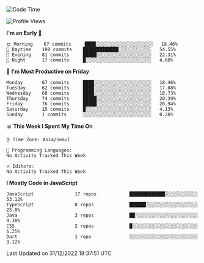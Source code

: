 <!--START_SECTION:waka-->
![Code Time](http://img.shields.io/badge/Code%20Time-4%2C402%20hrs%2045%20mins-blue)

![Profile Views](http://img.shields.io/badge/Profile%20Views-0-blue)

**I'm an Early 🐤** 

```text
🌞 Morning    67 commits     ████░░░░░░░░░░░░░░░░░░░░░   18.46% 
🌆 Daytime    198 commits    █████████████░░░░░░░░░░░░   54.55% 
🌃 Evening    81 commits     █████░░░░░░░░░░░░░░░░░░░░   22.31% 
🌙 Night      17 commits     █░░░░░░░░░░░░░░░░░░░░░░░░   4.68%

```
📅 **I'm Most Productive on Friday** 

```text
Monday       67 commits     ████░░░░░░░░░░░░░░░░░░░░░   18.46% 
Tuesday      62 commits     ████░░░░░░░░░░░░░░░░░░░░░   17.08% 
Wednesday    68 commits     ████░░░░░░░░░░░░░░░░░░░░░   18.73% 
Thursday     74 commits     █████░░░░░░░░░░░░░░░░░░░░   20.39% 
Friday       76 commits     █████░░░░░░░░░░░░░░░░░░░░   20.94% 
Saturday     15 commits     █░░░░░░░░░░░░░░░░░░░░░░░░   4.13% 
Sunday       1 commits      ░░░░░░░░░░░░░░░░░░░░░░░░░   0.28%

```


📊 **This Week I Spent My Time On** 

```text
⌚︎ Time Zone: Asia/Seoul

💬 Programming Languages: 
No Activity Tracked This Week

🔥 Editors: 
No Activity Tracked This Week

```

**I Mostly Code in JavaScript** 

```text
JavaScript               17 repos            █████████████░░░░░░░░░░░░   53.12% 
TypeScript               8 repos             ██████░░░░░░░░░░░░░░░░░░░   25.0% 
Java                     3 repos             ██░░░░░░░░░░░░░░░░░░░░░░░   9.38% 
CSS                      2 repos             █░░░░░░░░░░░░░░░░░░░░░░░░   6.25% 
Dart                     1 repo              ░░░░░░░░░░░░░░░░░░░░░░░░░   3.12%

```



 Last Updated on 31/12/2022 18:37:51 UTC
<!--END_SECTION:waka-->
